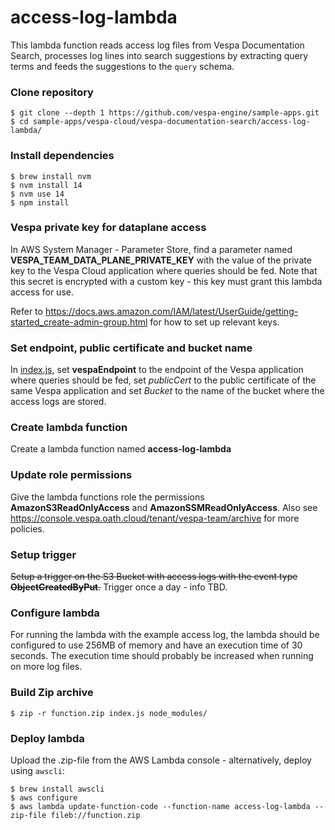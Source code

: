 # access-log-lambda

This lambda function reads access log files from Vespa Documentation Search,
processes log lines into search suggestions by extracting query terms
and feeds the suggestions to the `query` schema.


### Clone repository

    $ git clone --depth 1 https://github.com/vespa-engine/sample-apps.git
    $ cd sample-apps/vespa-cloud/vespa-documentation-search/access-log-lambda/


### Install dependencies

    $ brew install nvm
    $ nvm install 14
    $ nvm use 14
    $ npm install


### Vespa private key for dataplane access

In AWS System Manager - Parameter Store, find a parameter named **VESPA_TEAM_DATA_PLANE_PRIVATE_KEY**
with the value of the private key to the Vespa Cloud application where queries should be fed.
Note that this secret is encrypted with a custom key -
this key must grant this lambda access for use.

Refer to <https://docs.aws.amazon.com/IAM/latest/UserGuide/getting-started_create-admin-group.html>
for how to set up relevant keys.


### Set endpoint, public certificate and bucket name
In [index.js](index.js), set **vespaEndpoint** to the endpoint of the Vespa application where queries should be fed, set *publicCert* to the public certificate of the same Vespa application and set *Bucket* to the name of the bucket where the access logs are stored.


### Create lambda function
Create a lambda function named **access-log-lambda**


### Update role permissions
Give the lambda functions role the permissions **AmazonS3ReadOnlyAccess** and **AmazonSSMReadOnlyAccess**.
Also see https://console.vespa.oath.cloud/tenant/vespa-team/archive for more policies.


### Setup trigger
~~Setup a trigger on the S3 Bucket with access logs with the event type **ObjectCreatedByPut**.~~
Trigger once a day - info TBD.


### Configure lambda
For running the lambda with the example access log,
the lambda should be configured to use 256MB of memory and have an execution time of 30 seconds.
The execution time should probably be increased when running on more log files.


### Build Zip archive

    $ zip -r function.zip index.js node_modules/


### Deploy lambda
Upload the .zip-file from the AWS Lambda console - alternatively, deploy using `awscli`:

    $ brew install awscli
    $ aws configure
    $ aws lambda update-function-code --function-name access-log-lambda --zip-file fileb://function.zip
